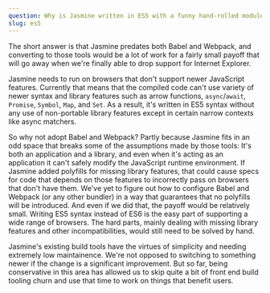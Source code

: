 ```yaml
---
question: Why is Jasmine written in ES5 with a funny hand-rolled module system? Why not use Babel and Webpack?
slug: es5
---
```


The short answer is that Jasmine predates both Babel and Webpack, and converting
to those tools would be a lot of work for a fairly small payoff that will go
away when we're finally able to drop support for Internet Explorer.

Jasmine needs to run on browsers that don't support newer JavaScript features.
Currently that means that the compiled code can't use variety of newer
syntax and library features such as arrow functions, `async`/`await`, `Promise`,
`Symbol`, `Map`, and `Set`. As a result, it's written in ES5 syntax without any
use of non-portable library features except in certain narrow contexts like
async matchers.

So why not adopt Babel and Webpack? Partly because Jasmine fits in an odd space
that breaks some of the assumptions made by those tools: It's both an
application and a library, and even when it's acting as an application it
can't safely modify the JavaScript runtime environment. If Jasmine added
polyfills for missing library features, that could cause specs for code that
depends on those features to incorrectly pass on browsers that don't have them.
We've yet to figure out how to configure Babel and Webpack (or any other
bundler) in a way that guarantees that no polyfills will be introduced. And
even if we did that, the payoff would be relatively small. Writing ES5 syntax
instead of ES6 is the easy part of supporting a wide range of browsers. The
hard parts, mainly dealing with missing library features and other
incompatibilities, would still need to be solved by hand.

Jasmine's existing build tools have the virtues of simplicity and needing
extremely low maintainence. We're not opposed to switching to something newer
if the change is a significant improvement. But so far, being conservative in
this area has allowed us to skip quite a bit of front end build tooling churn
and use that time to work on things that benefit users.
